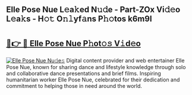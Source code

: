 ## Elle Pose Nue L𝚎a𝚔ed N𝚞𝚍e - Part-ZOx Vi𝚍𝚎o L𝚎a𝚔s - H𝚘𝚝 O𝚗𝚕yf𝚊ns P𝚑𝚘tos k6m9I

# <h2><a href="http://kf51b46.oniu.top/?m=Elle+Pose+Nue">🔗👉 🔴 Elle Pose Nue P𝚑ot𝚘𝚜 V𝚒d𝚎o</a></h2>

[![Elle Pose Nue Nu𝚍e𝚜](https://i.imgur.com/0qMVB7G.gif)](http://kf51b46.oniu.top/?m=Elle+Pose+Nue)
Digital content provider and web entertainer Elle Pose Nue, known for sharing dance and lifestyle knowledge through solo and collaborative dance presentations and brief films. Inspiring humanitarian worker Elle Pose Nue, celebrated for their dedication and commitment to helping those in need around the world.  
